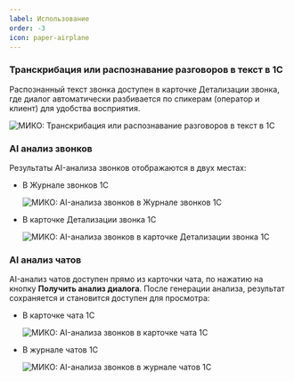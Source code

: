 ```yaml
---
label: Использование
order: -3
icon: paper-airplane
---
```


### Транскрибация или распознавание разговоров в текст в 1С

Распознанный текст звонка доступен в карточке Детализации звонка, где диалог автоматически разбивается по спикерам (оператор и клиент) для удобства восприятия.

<img class="miko-shadow img-zoomable"  
src="/assets/user-guides/ai_analysis/ai_usage_1.png"
data-original="/assets/user-guides/ai_analysis/ai_usage_1.png"
srcset="/assets/user-guides/ai_analysis/ai_usage_1.png 1x, /assets/user-guides/ai_analysis/ai_usage_1.png 2x"
alt="МИКО: Транскрибация или распознавание разговоров в текст в 1С"
/>

### AI анализ звонков

Результаты AI-анализа звонков отображаются в двух местах:
- В Журнале звонков 1С

  <img class="miko-shadow img-zoomable"  
  src="/assets/user-guides/ai_analysis/ai_usage_2.png"
  data-original="/assets/user-guides/ai_analysis/ai_usage_2.png"
  srcset="/assets/user-guides/ai_analysis/ai_usage_2.png 1x, /assets/user-guides/ai_analysis/ai_usage_2.png 2x"
  alt="МИКО: AI-анализа звонков в Журнале звонков 1С"
  />

- В карточке Детализации звонка 1С

  <img class="miko-shadow img-zoomable"  
  src="/assets/user-guides/ai_analysis/ai_usage_3.png"
  data-original="/assets/user-guides/ai_analysis/ai_usage_3.png"
  srcset="/assets/user-guides/ai_analysis/ai_usage_3.png 1x, /assets/user-guides/ai_analysis/ai_usage_3.png 2x"
  alt="МИКО:  AI-анализа звонков в карточке Детализации звонка 1С"
  />

### AI анализ чатов

AI-анализ чатов доступен прямо из карточки чата, по нажатию на кнопку **Получить анализ диалога**.
После генерации анализа, результат сохраняется и становится доступен для просмотра:
- В карточке чата 1С
  
  <img class="miko-shadow img-zoomable"  
  src="/assets/user-guides/ai_analysis/ai_usage_4.png"
  data-original="/assets/user-guides/ai_analysis/ai_usage_4.png"
  srcset="/assets/user-guides/ai_analysis/ai_usage_4.png 1x, /assets/user-guides/ai_analysis/ai_usage_4.png 2x"
  alt="МИКО:  AI-анализа звонков в карточке чата 1С"
  />

- В журнале чатов 1С
  
  <img class="miko-shadow img-zoomable"  
  src="/assets/user-guides/ai_analysis/ai_usage_5.png"
  data-original="/assets/user-guides/ai_analysis/ai_usage_5.png"
  srcset="/assets/user-guides/ai_analysis/ai_usage_5.png 1x, /assets/user-guides/ai_analysis/ai_usage_5.png 2x"
  alt="МИКО:  AI-анализа звонков в журнале чатов 1С"
  />
